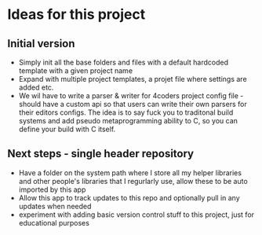 # Ideas for this project

## Initial version
* Simply init all the base folders and files with a default hardcoded template with a given project name
* Expand with multiple project templates, a projet file where settings are added etc.
* We wil have to write a parser & writer for 4coders project config file - should have a custom api so that users can write their own parsers for their editors configs. The idea is to say fuck you to traditonal build systems and add pseudo metaprogramming ability to C, so you can define your build with C itself.
## Next steps - single header repository
* Have a folder on the system path where I store all my helper libraries and other people's libraries that I regurlarly use, allow these to be auto imported by this app
* Allow this app to track updates to this repo and optionally pull in any updates when needed
* experiment with adding basic version control stuff to this project, just for educational purposes
